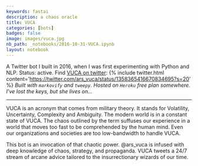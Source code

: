 ```yaml
---
keywords: fastai
description: a chaos oracle
title: VUCA
categories: [bots]
badges: false
image: images/vuca.jpg
nb_path: _notebooks/2016-10-31-VUCA.ipynb
layout: notebook
---
```


<!--
#################################################
### THIS FILE WAS AUTOGENERATED! DO NOT EDIT! ###
#################################################
# file to edit: _notebooks/2016-10-31-VUCA.ipynb
-->

<div class="container" id="notebook-container">
        
<div class="cell border-box-sizing text_cell rendered"><div class="inner_cell">
<div class="text_cell_render border-box-sizing rendered_html">
<p>A Twitter bot I built in 2016, when I was first experimenting with Python and NLP. Status: active. Find <a href="https://twitter.com/ars_vuca">VUCA on twitter</a>:
{% include twitter.html content='<a href="https://twitter.com/ars_vuca/status/1358365416670834695?s=20">https://twitter.com/ars_vuca/status/1358365416670834695?s=20</a>' %}
<em>Built with <code>markovify</code> and <code>tweepy</code>. Hosted on <code>Heroku</code> free plan somewhere. I've lost the keys, but she lives on...</em></p>

</div>
</div>
</div>
<div class="cell border-box-sizing text_cell rendered"><div class="inner_cell">
<div class="text_cell_render border-box-sizing rendered_html">
<hr>
<p>VUCA is an acronym that comes from military theory. It stands for Volatility, Uncertainty, Complexity and Ambiguity. The modern world is in a constant state of VUCA. The chaos outlined by the term suffuses our experience in a world that moves too fast to be comprehended by the human mind. Even our organizations and societies are too low-bandwidth to handle VUCA.</p>
<p>This bot is an invocation of that chaotic power. @ars_vuca is infused with deep knowledge of chaos, strategy, and propaganda. VUCA tweets a 24/7 stream of arcane advice tailored to the insurrectionary wizards of our time.</p>

</div>
</div>
</div>
</div>
 

